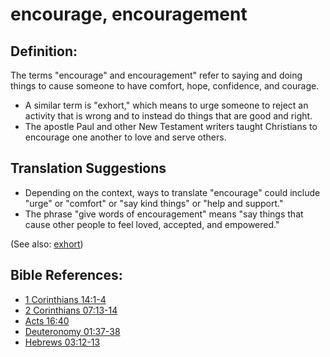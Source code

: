 # encourage, encouragement #

## Definition: ##

The terms "encourage" and encouragement" refer to saying and doing things to cause someone to have comfort, hope, confidence, and courage.

* A similar term is "exhort," which means to urge someone to reject an activity that is wrong and to instead do things that are good and right.
* The apostle Paul and other New Testament writers taught Christians to encourage one another to love and serve others.

## Translation Suggestions ##

* Depending on the context, ways to translate "encourage" could include "urge" or "comfort" or "say kind things" or "help and support."
* The phrase "give words of encouragement" means "say things that cause other people to feel loved, accepted, and empowered."

(See also: [exhort](../kt/exhort.md))

## Bible References: ##

* [1 Corinthians 14:1-4](https://door43.org/en/bible/notes/1co/14/01)
* [2 Corinthians 07:13-14](https://door43.org/en/bible/notes/2co/07/13)
* [Acts 16:40](https://door43.org/en/bible/notes/act/16/40)
* [Deuteronomy 01:37-38](https://door43.org/en/bible/notes/deu/01/37)
* [Hebrews 03:12-13](https://door43.org/en/bible/notes/heb/03/12)

